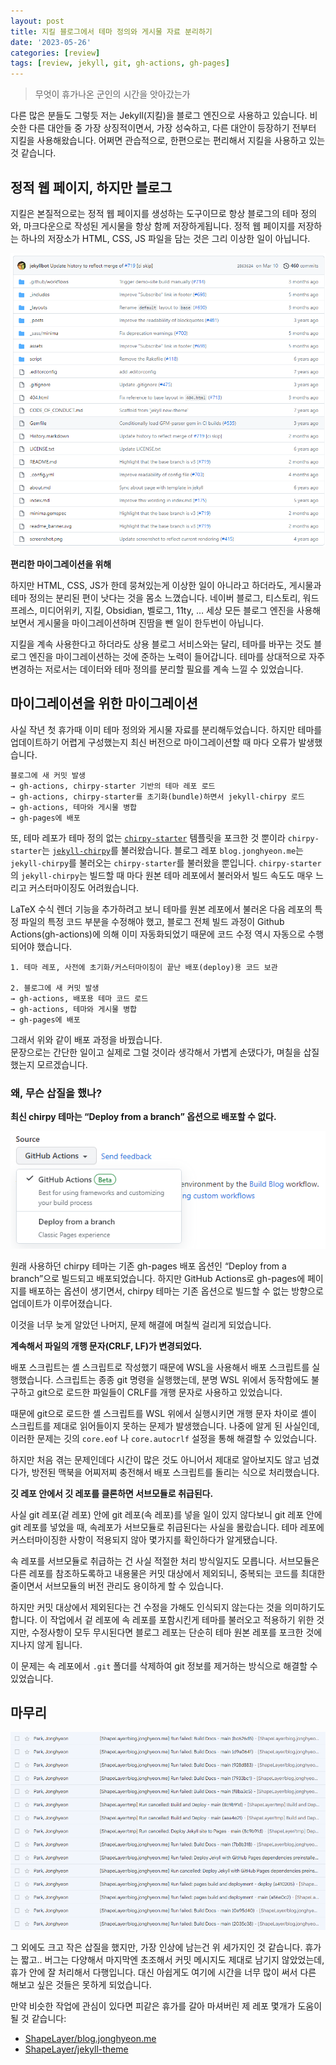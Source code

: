 ```yaml
---
layout: post
title: 지킬 블로그에서 테마 정의와 게시물 자료 분리하기
date: '2023-05-26'
categories: [review]
tags: [review, jekyll, git, gh-actions, gh-pages]
---
```


> 무엇이 휴가나온 군인의 시간을 앗아갔는가

다른 많은 분들도 그렇듯 저는 Jekyll(지킬)을 블로그 엔진으로 사용하고 있습니다. 비슷한 다른 대안들 중 가장 상징적이면서, 가장 성숙하고, 다른 대안이 등장하기 전부터 지킬을 사용해왔습니다. 어쩌면 관습적으로, 한편으로는 편리해서 지킬을 사용하고 있는 것 같습니다.

## 정적 웹 페이지, 하지만 블로그

지킬은 본질적으로는 정적 웹 페이지를 생성하는 도구이므로 항상 블로그의 테마 정의와, 마크다운으로 작성된 게시물을 항상 함께 저장하게됩니다. 정적 웹 페이지를 저장하는 하나의 저장소가 HTML, CSS, JS 파일을 담는 것은 그리 이상한 일이 아닙니다.

![](/static/posts/2023-05-26-seperate-theme-definition-from-jekyll-repository/minima.png)

**편리한 마이그레이션을 위해**

하지만 HTML, CSS, JS가 한데 뭉쳐있는게 이상한 일이 아니라고 하더라도, 게시물과 테마 정의는 분리된 편이 낫다는 것을 몸소 느꼈습니다. 네이버 블로그, 티스토리, 워드프레스, 미디어위키, 지킬, Obsidian, 벨로그, 11ty, … 세상 모든 블로그 엔진을 사용해보면서 게시물을 마이그레이션하며 진땀을 뺀 일이 한두번이 아닙니다.

지킬을 계속 사용한다고 하더라도 상용 블로그 서비스와는 달리, 테마를 바꾸는 것도 블로그 엔진을 마이그레이션하는 것에 준하는 노력이 들어갑니다. 테마를 상대적으로 자주 변경하는 저로서는 데이터와 테마 정의를 분리할 필요를 계속 느낄 수 있었습니다.

## 마이그레이션을 위한 마이그레이션

사실 작년 첫 휴가때 이미 테마 정의와 게시물 자료를 분리해두었습니다. 하지만 테마를 업데이트하기 어렵게 구성했는지 최신 버전으로 마이그레이션할 때 마다 오류가 발생했습니다.

```text
블로그에 새 커밋 발생
→ gh-actions, chirpy-starter 기반의 테마 레포 로드
→ gh-actions, chirpy-starter를 초기화(bundle)하면서 jekyll-chirpy 로드
→ gh-actions, 테마와 게시물 병합
→ gh-pages에 배포
```

또, 테마 레포가 테마 정의 없는 [`chirpy-starter`](https://github.com/cotes2020/chirpy-starter) 템플릿을 포크한 것 뿐이라 `chirpy-starter`는 [`jekyll-chirpy`](https://github.com/cotes2020/jekyll-theme-chirpy)를 불러왔습니다. 블로그 레포 `blog.jonghyeon.me`는 `jekyll-chirpy`를 불러오는 `chirpy-starter`를 불러왔을 뿐입니다. `chirpy-starter`의 `jekyll-chirpy`는 빌드할 때 마다 원본 테마 레포에서 불러와서 빌드 속도도 매우 느리고 커스터마이징도 어려웠습니다.

LaTeX 수식 렌더 기능을 추가하려고 보니 테마를 원본 레포에서 불러온 다음 레포의 특정 파일의 특정 코드 부분을 수정해야 했고, 블로그 전체 빌드 과정이 Github Actions(gh-actions)에 의해 이미 자동화되었기 때문에 코드 수정 역시 자동으로 수행되어야 했습니다.

```text
1. 테마 레포, 사전에 초기화/커스터마이징이 끝난 배포(deploy)용 코드 보관

2. 블로그에 새 커밋 발생
→ gh-actions, 배포용 테마 코드 로드
→ gh-actions, 테마와 게시물 병합
→ gh-pages에 배포
```

그래서 위와 같이 배포 과정을 바꿨습니다.  
문장으로는 간단한 일이고 실제로 그럴 것이라 생각해서 가볍게 손댔다가, 며칠을 삽질했는지 모르겠습니다.

### 왜, 무슨 삽질을 했나?

**최신 chirpy 테마는 “Deploy from a branch” 옵션으로 배포할 수 없다.**

![](/static/posts/2023-05-26-seperate-theme-definition-from-jekyll-repository/deploy-options.png)

원래 사용하던 chirpy 테마는 기존 gh-pages 배포 옵션인 “Deploy from a branch”으로 빌드되고 배포되었습니다. 하지만 GitHub Actions로 gh-pages에 페이지를 배포하는 옵션이 생기면서, chirpy 테마는 기존 옵션으로 빌드할 수 없는 방향으로 업데이트가 이루어졌습니다.

이것을 너무 늦게 알았던 나머지, 문제 해결에 며칠씩 걸리게 되었습니다.

**계속해서 파일의 개행 문자(CRLF, LF)가 변경되었다.**

배포 스크립트는 셸 스크립트로 작성했기 때문에 WSL을 사용해서 배포 스크립트를 실행했습니다. 스크립트는 종종 git 명령을 실행했는데, 분명 WSL 위에서 동작함에도 불구하고 git으로 로드한 파일들이 CRLF를 개행 문자로 사용하고 있었습니다.

때문에 git으로 로드한 셸 스크립트를 WSL 위에서 실행시키면 개행 문자 차이로 셸이 스크립트를 제대로 읽어들이지 못하는 문제가 발생했습니다. 나중에 알게 된 사실인데, 이러한 문제는 깃의 `core.eof` 나 `core.autocrlf` 설정을 통해 해결할 수 있었습니다.

하지만 처음 겪는 문제인데다 시간이 많은 것도 아니어서 제대로 알아보지도 않고 넘겼다가, 방전된 맥북을 어찌저찌 충전해서 배포 스크립트를 돌리는 식으로 처리했습니다.

**깃 레포 안에서 깃 레포를 클론하면 서브모듈로 취급된다.**

사실 git 레포(겉 레포) 안에 git 레포(속 레포)를 넣을 일이 있지 않다보니 git 레포 안에 git 레포를 넣었을 때, 속레포가 서브모듈로 취급된다는 사실을 몰랐습니다. 테마 레포에 커스터마이징한 사항이 적용되지 않아 몇가지를 확인하다가 알게됐습니다.

속 레포를 서브모듈로 취급하는 건 사실 적절한 처리 방식일지도 모릅니다. 서브모듈은 다른 레포를 참조하도록하고 내용물은 커밋 대상에서 제외되니, 중복되는 코드를 최대한 줄이면서 서브모듈의 버전 관리도 용이하게 할 수 있습니다.

하지만 커밋 대상에서 제외된다는 건 수정을 가해도 인식되지 않는다는 것을 의미하기도 합니다. 이 작업에서 겉 레포에 속 레포를 포함시킨게 테마를 불러오고 적용하기 위한 것지만, 수정사항이 모두 무시된다면 블로그 레포는 단순히 테마 원본 레포를 포크한 것에 지나지 않게 됩니다.

이 문제는 속 레포에서 `.git` 폴더를 삭제하여 git 정보를 제거하는 방식으로 해결할 수 있었습니다.

## 마무리

![](/static/posts/2023-05-26-seperate-theme-definition-from-jekyll-repository/deploy-failed.png)

그 외에도 크고 작은 삽질을 했지만, 가장 인상에 남는건 위 세가지인 것 같습니다. 휴가는 짧고.. 버그는 다양해서 마지막엔 초조해서 커밋 메시지도 제대로 남기지 않았었는데, 휴가 안에 잘 처리해서 다행입니다. 대신 아쉽게도 여기에 시간을 너무 많이 써서 다른 해보고 싶은 것들은 못하게 되었습니다.

만약 비슷한 작업에 관심이 있다면 피같은 휴가를 갈아 마셔버린 제 레포 몇개가 도움이 될 것 같습니다:
 * [ShapeLayer/blog.jonghyeon.me](https://github.com/ShapeLayer/blog.jonghyeon.me)
 * [ShapeLayer/jekyll-theme](https://github.com/ShapeLayer/jekyll-theme)
